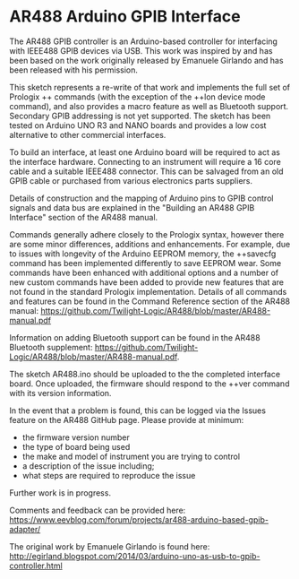 # AR488 Arduino GPIB Interface


The AR488 GPIB controller is an Arduino-based controller for interfacing with IEEE488 GPIB devices via USB. This work was inspired by and has been based on the work originally released by Emanuele Girlando and has been released with his permission.

This sketch represents a re-write of that work and implements the full set of Prologix ++ commands (with the exception of the ++lon device mode command), and also provides a macro feature as well as Bluetooth support. Secondary GPIB addressing is not yet supported. The sketch has been tested on Arduino UNO R3 and NANO boards and provides a low cost alternative to other commercial interfaces.

To build an interface, at least one Arduino board will be required to act as the interface hardware. Connecting to an instrument will require a 16 core cable and a suitable IEEE488 connector. This can be salvaged from an old GPIB cable or purchased from various electronics parts suppliers.

Details of construction and the mapping of Arduino pins to GPIB control signals and data bus are explained in the "Building an AR488 GPIB Interface" section of the AR488 manual.
 
Commands generally adhere closely to the Prologix syntax, however there are some minor differences, additions and enhancements. For example, due to issues with longevity of the Arduino EEPROM memory, the ++savecfg command has been implemented differently to save EEPROM wear. Some commands have been enhanced with additional options and a number of new custom commands have been added to provide new features that are not found in the standard Prologix implementation. Details of all commands and features can be found in the Command Reference section of the AR488 manual:
https://github.com/Twilight-Logic/AR488/blob/master/AR488-manual.pdf

Information on adding Bluetooth support can be found in the AR488 Bluetooth supplement:
https://github.com/Twilight-Logic/AR488/blob/master/AR488-manual.pdf.

The sketch AR488.ino should be uploaded to the the completed interface board. Once uploaded, the firmware should respond to the ++ver command with its version information.

In the event that a problem is found, this can be logged via the Issues feature on the AR488 GitHub page. Please provide at minimum:

- the firmware version number
- the type of board being used
- the make and model of instrument you are trying to control
- a description of the issue including;
- what steps are required to reproduce the issue

Further work is in progress.

Comments and feedback can be provided here:
https://www.eevblog.com/forum/projects/ar488-arduino-based-gpib-adapter/

The original work by Emanuele Girlando is found here:
http://egirland.blogspot.com/2014/03/arduino-uno-as-usb-to-gpib-controller.html

